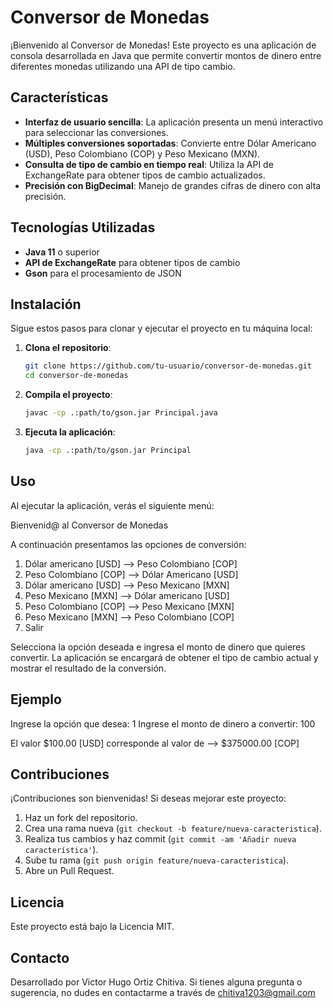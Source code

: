 # Conversor de Monedas

¡Bienvenido al Conversor de Monedas! Este proyecto es una aplicación de consola desarrollada en Java que permite convertir montos de dinero entre diferentes monedas utilizando una API de tipo cambio.

## Características

- **Interfaz de usuario sencilla**: La aplicación presenta un menú interactivo para seleccionar las conversiones.
- **Múltiples conversiones soportadas**: Convierte entre Dólar Americano (USD), Peso Colombiano (COP) y Peso Mexicano (MXN).
- **Consulta de tipo de cambio en tiempo real**: Utiliza la API de ExchangeRate para obtener tipos de cambio actualizados.
- **Precisión con BigDecimal**: Manejo de grandes cifras de dinero con alta precisión.

## Tecnologías Utilizadas

- **Java 11** o superior
- **API de ExchangeRate** para obtener tipos de cambio
- **Gson** para el procesamiento de JSON

## Instalación

Sigue estos pasos para clonar y ejecutar el proyecto en tu máquina local:

1. **Clona el repositorio**:
    ```bash
    git clone https://github.com/tu-usuario/conversor-de-monedas.git
    cd conversor-de-monedas
    ```

2. **Compila el proyecto**:
    ```bash
    javac -cp .:path/to/gson.jar Principal.java
    ```

3. **Ejecuta la aplicación**:
    ```bash
    java -cp .:path/to/gson.jar Principal
    ```

## Uso

Al ejecutar la aplicación, verás el siguiente menú:

Bienvenid@ al Conversor de Monedas

A continuación presentamos las opciones de conversión:

1) Dólar americano [USD] --> Peso Colombiano [COP]
2) Peso Colombiano [COP] --> Dólar Americano [USD]
3) Dólar americano [USD] --> Peso Mexicano [MXN]
4) Peso Mexicano [MXN] --> Dólar americano [USD]
5) Peso Colombiano [COP] --> Peso Mexicano [MXN]
6) Peso Mexicano [MXN] --> Peso Colombiano [COP]
7) Salir

Selecciona la opción deseada e ingresa el monto de dinero que quieres convertir. La aplicación se encargará de obtener el tipo de cambio actual y mostrar el resultado de la conversión.

## Ejemplo

Ingrese la opción que desea: 1
Ingrese el monto de dinero a convertir: 100

El valor $100.00 [USD] corresponde al valor de --> $375000.00 [COP]


## Contribuciones

¡Contribuciones son bienvenidas! Si deseas mejorar este proyecto:

1. Haz un fork del repositorio.
2. Crea una rama nueva (`git checkout -b feature/nueva-caracteristica`).
3. Realiza tus cambios y haz commit (`git commit -am 'Añadir nueva característica'`).
4. Sube tu rama (`git push origin feature/nueva-caracteristica`).
5. Abre un Pull Request.

## Licencia

Este proyecto está bajo la Licencia MIT.

## Contacto

Desarrollado por Victor Hugo Ortiz Chitiva. Si tienes alguna pregunta o sugerencia, no dudes en contactarme a través de chitiva1203@gmail.com

